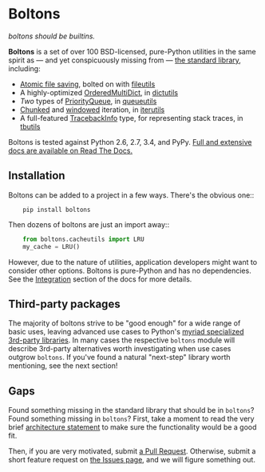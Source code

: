 # Boltons

*boltons should be builtins.*

**Boltons** is a set of over 100 BSD-licensed, pure-Python utilities
in the same spirit as — and yet conspicuously missing from —
[the standard library][stdlib], including:

  * [Atomic file saving][atomic], bolted on with [fileutils][fileutils]
  * A highly-optimized [OrderedMultiDict][omd], in [dictutils][dictutils]
  * *Two* types of [PriorityQueue][pq], in [queueutils][queueutils]
  * [Chunked][chunked] and [windowed][windowed] iteration, in [iterutils][iterutils]
  * A full-featured [TracebackInfo][tbinfo] type, for representing stack traces,
    in [tbutils][tbutils]

Boltons is tested against Python 2.6, 2.7, 3.4, and
PyPy. [Full and extensive docs are available on Read The Docs.][rtd]

[stdlib]: https://docs.python.org/2.7/library/index.html
[rtd]: https://boltons.readthedocs.org/en/latest/

[atomic]: https://boltons.readthedocs.org/en/latest/fileutils.html#boltons.fileutils.atomic_save
[omd]: https://boltons.readthedocs.org/en/latest/dictutils.html#boltons.dictutils.OrderedMultiDict
[pq]: https://boltons.readthedocs.org/en/latest/queueutils.html#boltons.queueutils.PriorityQueue
[chunked]: https://boltons.readthedocs.org/en/latest/iterutils.html#boltons.iterutils.chunked
[windowed]: https://boltons.readthedocs.org/en/latest/iterutils.html#boltons.iterutils.windowed
[tbinfo]: https://boltons.readthedocs.org/en/latest/tbutils.html#boltons.tbutils.TracebackInfo

[fileutils]: https://boltons.readthedocs.org/en/latest/fileutils.html#module-boltons.fileutils
[dictutils]: https://boltons.readthedocs.org/en/latest/dictutils.html#module-boltons.dictutils
[queueutils]: https://boltons.readthedocs.org/en/latest/queueutils.html#module-boltons.queueutils
[iterutils]: https://boltons.readthedocs.org/en/latest/iterutils.html#module-boltons.iterutils
[tbutils]: https://boltons.readthedocs.org/en/latest/tbutils.html#module-boltons.tbutils

## Installation

Boltons can be added to a project in a few ways. There's the obvious one::

```
    pip install boltons
```

Then dozens of boltons are just an import away::

```python
    from boltons.cacheutils import LRU
    my_cache = LRU()
```

However, due to the nature of utilities, application developers might
want to consider other options. Boltons is pure-Python and has no
dependencies. See the [Integration][integration] section of the docs
for more details.

[integration]: https://boltons.readthedocs.org/en/latest/architecture.html#integration

## Third-party packages

The majority of boltons strive to be "good enough" for a wide range of
basic uses, leaving advanced use cases to Python's [myriad specialized
3rd-party libraries][pypi]. In many cases the respective ``boltons`` module
will describe 3rd-party alternatives worth investigating when use
cases outgrow `boltons`. If you've found a natural "next-step"
library worth mentioning, see the next section!

[pypi]: https://pypi.python.org/pypi

## Gaps

Found something missing in the standard library that should be in
`boltons`? Found something missing in `boltons`? First, take a
moment to read the very brief [architecture statement][architecture] to make
sure the functionality would be a good fit.

Then, if you are very motivated, submit [a Pull Request][prs]. Otherwise,
submit a short feature request on [the Issues page][issues], and we will
figure something out.

[architecture]: https://boltons.readthedocs.org/en/latest/architecture.html
[issues]: https://github.com/mahmoud/boltons/issues
[prs]: https://github.com/mahmoud/boltons/pulls
